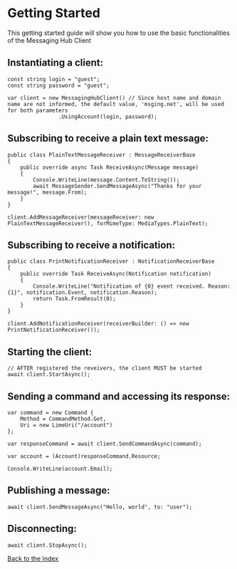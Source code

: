 # Getting Started

This getting started guide will show you how to use the basic functionalities of the Messaging Hub Client 

## Instantiating a client:

```CSharp
const string login = "guest";
const string password = "guest";

var client = new MessagingHubClient() // Since host name and domain name are not informed, the default value, 'msging.net', will be used for both parameters
                .UsingAccount(login, password);
```

## Subscribing to receive a plain text message:

```CSharp 
public class PlainTextMessageReceiver : MessageReceiverBase
{
    public override async Task ReceiveAsync(Message message)
    {
        Console.WriteLine(message.Content.ToString());
        await MessageSender.SendMessageAsync("Thanks for your message!", message.From);
    }
}

client.AddMessageReceiver(messageReceiver: new PlainTextMessageReceiver(), forMimeType: MediaTypes.PlainText);
```

## Subscribing to receive a notification:

```CSharp 
public class PrintNotificationReceiver : NotificationReceiverBase
{
    public override Task ReceiveAsync(Notification notification)
    {
        Console.WriteLine("Notification of {0} event received. Reason: {1}", notification.Event, notification.Reason);
        return Task.FromResult(0);
    }
}

client.AddNotificationReceiver(receiverBuilder: () => new PrintNotificationReceiver());
```


## Starting the client:

```CSharp 
// AFTER registered the reveivers, the client MUST be started
await client.StartAsync();

```

## Sending a command and accessing its response:

```CSharp 
var command = new Command {
    Method = CommandMethod.Get,
    Uri = new LimeUri("/account")
};

var responseCommand = await client.SendCommandAsync(command);

var account = (Account)responseCommand.Resource;

Console.WriteLine(account.Email);
```

## Publishing a message:

```CSharp 
await client.SendMessageAsync("Hello, world", to: "user");
```

## Disconnecting:

```CSharp 
await client.StopAsync();
```

[Back to the Index](./index.md)